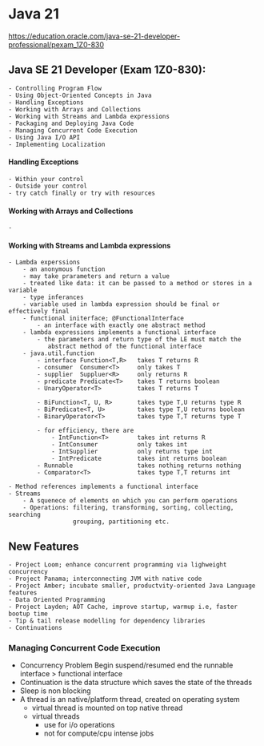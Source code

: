 # Java 21
https://education.oracle.com/java-se-21-developer-professional/pexam_1Z0-830
## Java SE 21 Developer (Exam 1Z0-830): 
	- Controlling Program Flow
	- Using Object-Oriented Concepts in Java
	- Handling Exceptions
	- Working with Arrays and Collections
	- Working with Streams and Lambda expressions
	- Packaging and Deploying Java Code
	- Managing Concurrent Code Execution
	- Using Java I/O API
	- Implementing Localization


#### Handling Exceptions
	- Within your control
	- Outside your control
	- try catch finally or try with resources
#### Working with Arrays and Collections
	- 
#### Working with Streams and Lambda expressions
  	- Lambda experssions
		- an anonymous function
		- may take prarameters and return a value
		- treated like data: it can be passed to a method or stores in a variable
		- type inferances
		- variable used in lambda expression should be final or effectively final
		- functional initerface; @FunctionalInterface 
			- an interface with exactly one abstract method
		- lambda expressions implements a functional interface
			- the parameters and return type of the LE must match the 
			   abstract method of the functional interface
		- java.util.function
			- interface Function<T,R> 	takes T returns R
			- consumer	Consumer<T>		only takes T 
			- supplier	Suppluer<R>		only returns R
			- predicate Predicate<T>	takes T returns boolean
			- UnaryOperator<T>			takes T returns T

			- BiFunction<T,	U, R>		takes type T,U returns type R
			- BiPredicate<T, U>			takes type T,U returns boolean
			- BinaryOperator<T>			takes type T,T returns type T

			- for efficiency, there are 
				- IntFunction<T> 		takes int returns R
				- IntConsumer	  		only takes int	
				- IntSupplier			only returns type int
				- IntPredicate			takes int returns boolean
			- Runnable 					takes nothing returns nothing
			- Comparator<T>				takes type T,T returns int

	- Method references implements a functional interface
	- Streams
		- A squenece of elements on which you can perform operations
		- Operations: filtering, transforming, sorting, collecting, searching
					  grouping, partitioning etc.
				
		

## New Features
	- Project Loom; enhance concurrent programming via lighweight concurrency
	- Project Panama; interconnecting JVM with native code
	- Project Amber; incubate smaller, productvity-oriented Java Language features
	- Data Oriented Programming
	- Project Layden; AOT Cache, improve startup, warmup i.e, faster bootup time
	- Tip & tail release modelling for dependency libraries
	- Continuations

### Managing Concurrent Code Execution
- Concurrency Problem
	Begin suspend/resumed end
	the runnable interface > functional interface
- Continuation is the data structure which saves the state of the threads
- Sleep is non blocking
- A thread is an native/platform thread, created on operating system
	- virtual thread is mounted on top native thread
	- virtual threads 
		- use for i/o operations
		- not for compute/cpu intense jobs